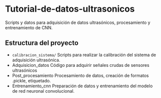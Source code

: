 # Tutorial-de-datos-ultrasonicos
Scripts y datos para adquisición de datos ultrasónicos, procesamiento y entrenamiento de CNN.

## Estructura del proyecto
- `calibracion_sistema/`
  Scripts para realizar la calibración del sistema de adquisición ultrasónica.
- Adquisicion_datos
  Código para adquirir señales crudas de sensores ultrasónicos
- Post_procesamiento
  Procesamiento de datos, creación de formatos .pickle, etiquetado.
- Entrenamiento_cnn
  Preparación de datos y entrenamiento del modelo de red neuronal convolucional.
